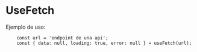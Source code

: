 # UseFetch

Ejemplo de uso: 
```
    const url = 'endpoint de una api';
    const { data: null, loading: true, error: null } = useFetch(url);

```